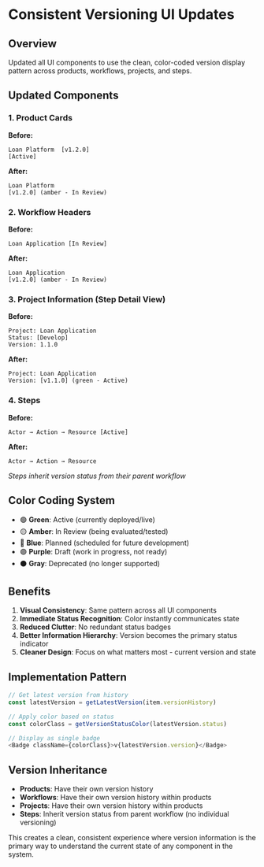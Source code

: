# Consistent Versioning UI Updates

## Overview
Updated all UI components to use the clean, color-coded version display pattern across products, workflows, projects, and steps.

## Updated Components

### 1. Product Cards
**Before:**
```
Loan Platform  [v1.2.0]
[Active]
```

**After:**
```
Loan Platform
[v1.2.0] (amber - In Review)
```

### 2. Workflow Headers
**Before:**
```
Loan Application [In Review]
```

**After:**
```
Loan Application
[v1.2.0] (amber - In Review)
```

### 3. Project Information (Step Detail View)
**Before:**
```
Project: Loan Application
Status: [Develop]
Version: 1.1.0
```

**After:**
```
Project: Loan Application  
Version: [v1.1.0] (green - Active)
```

### 4. Steps
**Before:**
```
Actor → Action → Resource [Active]
```

**After:**
```
Actor → Action → Resource
```
*Steps inherit version status from their parent workflow*

## Color Coding System

- 🟢 **Green**: Active (currently deployed/live)
- 🟡 **Amber**: In Review (being evaluated/tested)  
- 🔵 **Blue**: Planned (scheduled for future development)
- 🟣 **Purple**: Draft (work in progress, not ready)
- ⚫ **Gray**: Deprecated (no longer supported)

## Benefits

1. **Visual Consistency**: Same pattern across all UI components
2. **Immediate Status Recognition**: Color instantly communicates state
3. **Reduced Clutter**: No redundant status badges
4. **Better Information Hierarchy**: Version becomes the primary status indicator
5. **Cleaner Design**: Focus on what matters most - current version and state

## Implementation Pattern

```typescript
// Get latest version from history
const latestVersion = getLatestVersion(item.versionHistory)

// Apply color based on status  
const colorClass = getVersionStatusColor(latestVersion.status)

// Display as single badge
<Badge className={colorClass}>v{latestVersion.version}</Badge>
```

## Version Inheritance

- **Products**: Have their own version history
- **Workflows**: Have their own version history within products
- **Projects**: Have their own version history within products  
- **Steps**: Inherit version status from parent workflow (no individual versioning)

This creates a clean, consistent experience where version information is the primary way to understand the current state of any component in the system.